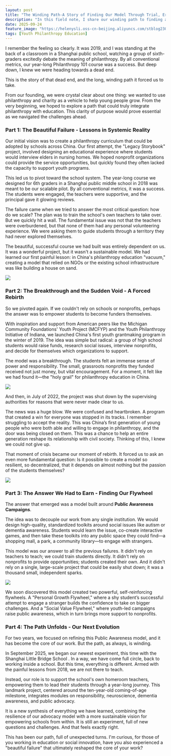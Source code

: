 ```yaml
---
layout: post
title: "The Winding Path-A Story of Finding Our Model Through Trial, Error, and Evolution"
description: "In this field note, I share our winding path to finding a sustainable model through a "beautiful failure," a forced rebirth, and a resilient new approach."
date: 2025-09-24
feature_image: "https://helenysli.oss-cn-beijing.aliyuncs.com/stblog2307TongHanChun.jpg"
tags: [Youth Philanthropy Education]
---
```


I remember the feeling so clearly. It was 2019, and I was standing at the back of a classroom in a Shanghai public school, watching a group of sixth-graders excitedly debate the meaning of philanthropy. By all conventional metrics, our year-long Philanthropy 101 course was a success. But deep down, I knew we were heading towards a dead end. 

<!--more-->

This is the story of that dead end, and the long, winding path it forced us to take.

From our founding, we were crystal clear about one thing: we wanted to use philanthropy and charity as a vehicle to help young people grow. From the very beginning, we hoped to explore a path that could truly integrate philanthropy with education. This clarity of purpose would prove essential as we navigated the challenges ahead.



### **Part 1: The Beautiful Failure - Lessons in Systemic Reality**

Our initial vision was to create a philanthropy curriculum that could be adopted by schools across China. Our first attempt, the "Legacy Storybook" project, involved designing an educational experience where students would interview elders in nursing homes. We hoped nonprofit organizations could provide the service opportunities, but quickly found they often lacked the capacity to support youth programs.

This led us to pivot toward the school system. The year-long course we designed for 6th graders in a Shanghai public middle school in 2018 was meant to be our scalable pilot. By all conventional metrics, it was a success. The students were engaged, the teachers were supportive, and the principal gave it glowing reviews.

The failure came when we tried to answer the most critical question: how do we scale? The plan was to train the school's own teachers to take over. But we quickly hit a wall. The fundamental issue was not that the teachers were overburdened, but that none of them had any personal volunteering experience. We were asking them to guide students through a territory they had never explored themselves.

The beautiful, successful course we had built was entirely dependent on us. It was a wonderful project, but it wasn't a sustainable model. We had learned our first painful lesson: in China's philanthropy education "vacuum," creating a model that relied on NGOs or the existing school infrastructure was like building a house on sand.

![](https://helenysli.oss-cn-beijing.aliyuncs.com/stblogHuaSiClassPicture.jpg)

### Part 2: The Breakthrough and the Sudden Void - A Forced Rebirth

So we pivoted again. If we couldn't rely on schools or nonprofits, perhaps the answer was to empower students to become funders themselves.

With inspiration and support from American peers like the Michigan Community Foundations' Youth Project (MCFYP) and the Youth Philanthropy Initiative of Indiana, we launched China's first youth grantmaking program in the winter of 2019. The idea was simple but radical: a group of high school students would raise funds, research social issues, interview nonprofits, and decide for themselves which organizations to support.

The model was a breakthrough. The students felt an immense sense of power and responsibility. The small, grassroots nonprofits they funded received not just money, but vital encouragement. For a moment, it felt like we had found it—the "holy grail" for philanthropy education in China.

![](https://helenysli.oss-cn-beijing.aliyuncs.com/stblog2106YGMCheckPresentation.jpg)

And then, in July of 2022, the project was shut down by the supervising authorities for reasons that were never made clear to us.

The news was a huge blow. We were confused and heartbroken. A program that created a win for everyone was stopped in its tracks. I remember struggling to accept the reality. This was China’s first generation of young people who were both able and willing to engage in philanthropy, and the door was being closed on them. This was a chance to help an entire generation reshape its relationship with civil society. Thinking of this, I knew we could not give up. 

That moment of crisis became our moment of rebirth. It forced us to ask an even more fundamental question: Is it possible to create a model so resilient, so decentralized, that it depends on almost nothing but the passion of the students themselves?

![](https://helenysli.oss-cn-beijing.aliyuncs.com/stblogBetheChange.jpg)

### Part 3: The Answer We Had to Earn - Finding Our Flywheel

The answer that emerged was a model built around **Public Awareness Campaigns**.

The idea was to decouple our work from any single institution. We would design high-quality, standardized toolkits around social issues like autism or dementia awareness. Students would learn the issue, co-create interactive games, and then take these toolkits into any public space they could find—a shopping mall, a park, a community library—to engage with strangers.

This model was our answer to all the previous failures. It didn't rely on teachers to teach; we could train students directly. It didn't rely on nonprofits to provide opportunities; students created their own. And it didn't rely on a single, large-scale project that could be easily shut down; it was a thousand small, independent sparks.

![](https://helenysli.oss-cn-beijing.aliyuncs.com/stblog2409ZhengDa.jpg)

We soon discovered this model created two powerful, self-reinforcing flywheels. A "Personal Growth Flywheel," where a shy student’s successful attempt to engage a stranger builds the confidence to take on bigger challenges. And a "Social Value Flywheel," where youth-led campaigns raise public awareness, which in turn brings more support to nonprofits.

### Part 4: The Path Unfolds - Our Next Evolution

For two years, we focused on refining this Public Awareness model, and it has become the core of our work. But the path, as always, is winding.

In September 2025, we began our newest experiment, this time with the Shanghai Little Bridge School . In a way, we have come full circle, back to working inside a school. But this time, everything is different. Armed with the painful lessons from 2018, we are not there to teach. 

Instead, our role is to support the school's own homeroom teachers, empowering them to lead their students through a year-long journey. This landmark project, centered around the ten-year-old coming-of-age milestone, integrates modules on responsibility, neuroscience, dementia awareness, and public advocacy.

It is a new synthesis of everything we have learned, combining the resilience of our advocacy model with a more sustainable vision for empowering schools from within. It is still an experiment, full of new questions and challenges. And that feels exactly right.

This has been our path, full of unexpected turns. I'm curious, for those of you working in education or social innovation, have you also experienced a "beautiful failure" that ultimately reshaped the core of your work?